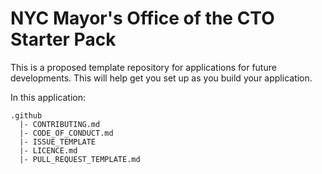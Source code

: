 # NYC Mayor's Office of the CTO Starter Pack

This is a proposed template repository for applications for future developments. This will help get you set up as you build your application. 

In this application:

```
.github
  |- CONTRIBUTING.md
  |- CODE_OF_CONDUCT.md 
  |- ISSUE_TEMPLATE
  |- LICENCE.md
  |- PULL_REQUEST_TEMPLATE.md
